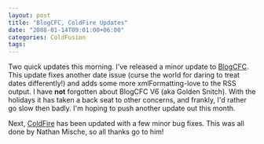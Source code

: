 ```yaml
---
layout: post
title: "BlogCFC, ColdFire Updates"
date: "2008-01-14T09:01:00+06:00"
categories: ColdFusion 
tags: 
---
```


Two quick updates this morning. I've released a minor update to <a href="http://blogcfc.riaforge.org">BlogCFC</a>. This update fixes another date issue (curse the world for daring to treat dates differently!) and adds some more xmlFormatting-love to the RSS output. I have <b>not</b> forgotten about BlogCFC V6 (aka Golden Snitch). With the holidays it has taken a back seat to other concerns, and frankly, I'd rather go slow then badly. I'm hoping to push another update out this month.

Next, <a href="http://coldfire.riaforge.org">ColdFire</a> has been updated with a few minor bug fixes. This was all done by Nathan Mische, so all thanks go to him!